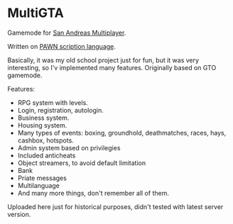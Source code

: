 # MultiGTA

Gamemode for [San Andreas Multiplayer][samp].

Written on [PAWN scription language][pawn].

Basically, it was my old school project just for fun, but it was very interesting, so I'v implemented many features.
Originally based on GTO gamemode.

Features: 
*   RPG system with levels.
*   Login, registration, autologin.
*   Business system.
*   Housing system.
*   Many types of events: boxing, groundhold, deathmatches, races, hays, cashbox, hotspots.
*   Admin system based on privilegies
*   Included anticheats
*   Object streamers, to avoid default limitation
*   Bank
*   Priate messages
*   Multilanguage
*   And many more things, don't remember all of them.

Uploaded here just for historical purposes, didn't tested with latest server version.

[//]: # 

   [pawn]: http://www.compuphase.com/pawn/pawn.htm
   [samp]: http://www.sa-mp.com/
